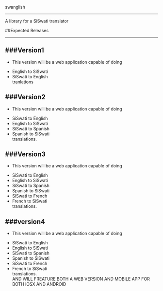 swanglish
***

A library for a SiSwati translator

##Expected Releases
***

###Version1
---
- This version will be a web application capable of doing
 * English to SiSwati
 * SiSwati to English <br /> 
tranlations

###Version2
---
- This version will be a web application capable of doing
 * SiSwati to English
 * English to SiSwati
 * SiSwati to Spanish
 * Spanish to SiSwati <br /> 
translations.

###Version3
---
- This version will be a web application capable of doing
 * SiSwati to English
 * English to SiSwati
 * SiSwati to Spanish
 * Spanish to SiSwati
 * SiSwati to French
 * French to SiSwati <br /> 
translations.

###version4
---
- This version will be a web application capable of doing
 * SiSwati to English
 * English to SiSwati
 * SiSwati to Spanish
 * Spanish to SiSwati
 * SiSwati to French
 * French to SiSwati <br /> 
translations.<br /> 
AND WILL FREATURE BOTH A WEB VERSION AND MOBILE APP FOR BOTH iOSX AND ANDROID
